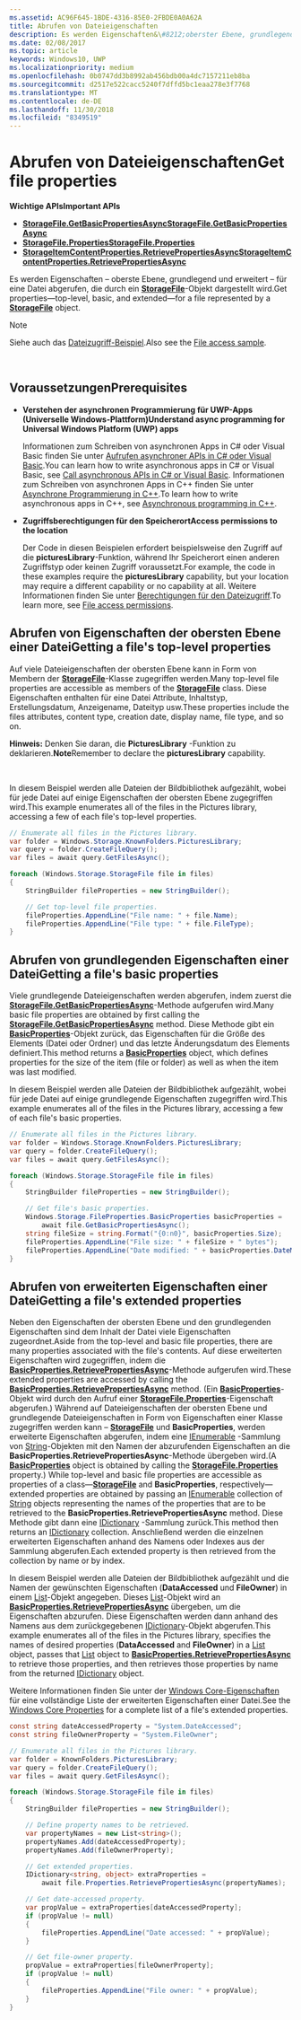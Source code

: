 ```yaml
---
ms.assetid: AC96F645-1BDE-4316-85E0-2FBDE0A0A62A
title: Abrufen von Dateieigenschaften
description: Es werden Eigenschaften&\#8212;oberster Ebene, grundlegend und erweitert&\#8212;für eine Datei abgerufen, die durch ein StorageFile-Objekt dargestellt wird.
ms.date: 02/08/2017
ms.topic: article
keywords: Windows10, UWP
ms.localizationpriority: medium
ms.openlocfilehash: 0b0747dd3b8992ab456bdb00a4dc7157211eb8ba
ms.sourcegitcommit: d2517e522cacc5240f7dffd5bc1eaa278e3f7768
ms.translationtype: MT
ms.contentlocale: de-DE
ms.lasthandoff: 11/30/2018
ms.locfileid: "8349519"
---
```

# <a name="get-file-properties"></a><span data-ttu-id="d053e-104">Abrufen von Dateieigenschaften</span><span class="sxs-lookup"><span data-stu-id="d053e-104">Get file properties</span></span>



**<span data-ttu-id="d053e-105">Wichtige APIs</span><span class="sxs-lookup"><span data-stu-id="d053e-105">Important APIs</span></span>**

-   [**<span data-ttu-id="d053e-106">StorageFile.GetBasicPropertiesAsync</span><span class="sxs-lookup"><span data-stu-id="d053e-106">StorageFile.GetBasicPropertiesAsync</span></span>**](https://msdn.microsoft.com/library/windows/apps/hh701737)
-   [**<span data-ttu-id="d053e-107">StorageFile.Properties</span><span class="sxs-lookup"><span data-stu-id="d053e-107">StorageFile.Properties</span></span>**](https://msdn.microsoft.com/library/windows/apps/br227225)
-   [**<span data-ttu-id="d053e-108">StorageItemContentProperties.RetrievePropertiesAsync</span><span class="sxs-lookup"><span data-stu-id="d053e-108">StorageItemContentProperties.RetrievePropertiesAsync</span></span>**](https://msdn.microsoft.com/library/windows/apps/hh770652)

<span data-ttu-id="d053e-109">Es werden Eigenschaften – oberste Ebene, grundlegend und erweitert – für eine Datei abgerufen, die durch ein [**StorageFile**](https://msdn.microsoft.com/library/windows/apps/br227171)-Objekt dargestellt wird.</span><span class="sxs-lookup"><span data-stu-id="d053e-109">Get properties—top-level, basic, and extended—for a file represented by a [**StorageFile**](https://msdn.microsoft.com/library/windows/apps/br227171) object.</span></span>

> [!NOTE]
> <span data-ttu-id="d053e-110">Siehe auch das [Dateizugriff-Beispiel](http://go.microsoft.com/fwlink/p/?linkid=619995).</span><span class="sxs-lookup"><span data-stu-id="d053e-110">Also see the [File access sample](http://go.microsoft.com/fwlink/p/?linkid=619995).</span></span>

 


## <a name="prerequisites"></a><span data-ttu-id="d053e-111">Voraussetzungen</span><span class="sxs-lookup"><span data-stu-id="d053e-111">Prerequisites</span></span>

-   **<span data-ttu-id="d053e-112">Verstehen der asynchronen Programmierung für UWP-Apps (Universelle Windows-Plattform)</span><span class="sxs-lookup"><span data-stu-id="d053e-112">Understand async programming for Universal Windows Platform (UWP) apps</span></span>**

    <span data-ttu-id="d053e-113">Informationen zum Schreiben von asynchronen Apps in C# oder Visual Basic finden Sie unter [Aufrufen asynchroner APIs in C# oder Visual Basic](https://msdn.microsoft.com/library/windows/apps/mt187337).</span><span class="sxs-lookup"><span data-stu-id="d053e-113">You can learn how to write asynchronous apps in C# or Visual Basic, see [Call asynchronous APIs in C# or Visual Basic](https://msdn.microsoft.com/library/windows/apps/mt187337).</span></span> <span data-ttu-id="d053e-114">Informationen zum Schreiben von asynchronen Apps in C++ finden Sie unter [Asynchrone Programmierung in C++](https://msdn.microsoft.com/library/windows/apps/mt187334).</span><span class="sxs-lookup"><span data-stu-id="d053e-114">To learn how to write asynchronous apps in C++, see [Asynchronous programming in C++](https://msdn.microsoft.com/library/windows/apps/mt187334).</span></span>

-   **<span data-ttu-id="d053e-115">Zugriffsberechtigungen für den Speicherort</span><span class="sxs-lookup"><span data-stu-id="d053e-115">Access permissions to the location</span></span>**

    <span data-ttu-id="d053e-116">Der Code in diesen Beispielen erfordert beispielsweise den Zugriff auf die **picturesLibrary**-Funktion, während Ihr Speicherort einen anderen Zugriffstyp oder keinen Zugriff voraussetzt.</span><span class="sxs-lookup"><span data-stu-id="d053e-116">For example, the code in these examples require the **picturesLibrary** capability, but your location may require a different capability or no capability at all.</span></span> <span data-ttu-id="d053e-117">Weitere Informationen finden Sie unter [Berechtigungen für den Dateizugriff](file-access-permissions.md).</span><span class="sxs-lookup"><span data-stu-id="d053e-117">To learn more, see [File access permissions](file-access-permissions.md).</span></span>

## <a name="getting-a-files-top-level-properties"></a><span data-ttu-id="d053e-118">Abrufen von Eigenschaften der obersten Ebene einer Datei</span><span class="sxs-lookup"><span data-stu-id="d053e-118">Getting a file's top-level properties</span></span>

<span data-ttu-id="d053e-119">Auf viele Dateieigenschaften der obersten Ebene kann in Form von Membern der [**StorageFile**](https://msdn.microsoft.com/library/windows/apps/br227171)-Klasse zugegriffen werden.</span><span class="sxs-lookup"><span data-stu-id="d053e-119">Many top-level file properties are accessible as members of the [**StorageFile**](https://msdn.microsoft.com/library/windows/apps/br227171) class.</span></span> <span data-ttu-id="d053e-120">Diese Eigenschaften enthalten für eine Datei Attribute, Inhaltstyp, Erstellungsdatum, Anzeigename, Dateityp usw.</span><span class="sxs-lookup"><span data-stu-id="d053e-120">These properties include the files attributes, content type, creation date, display name, file type, and so on.</span></span>

<span data-ttu-id="d053e-121">**Hinweis:** Denken Sie daran, die **PicturesLibrary** -Funktion zu deklarieren.</span><span class="sxs-lookup"><span data-stu-id="d053e-121">**Note**Remember to declare the **picturesLibrary** capability.</span></span>

 

<span data-ttu-id="d053e-122">In diesem Beispiel werden alle Dateien der Bildbibliothek aufgezählt, wobei für jede Datei auf einige Eigenschaften der obersten Ebene zugegriffen wird.</span><span class="sxs-lookup"><span data-stu-id="d053e-122">This example enumerates all of the files in the Pictures library, accessing a few of each file's top-level properties.</span></span>

```csharp
// Enumerate all files in the Pictures library.
var folder = Windows.Storage.KnownFolders.PicturesLibrary;
var query = folder.CreateFileQuery();
var files = await query.GetFilesAsync();

foreach (Windows.Storage.StorageFile file in files)
{
    StringBuilder fileProperties = new StringBuilder();

    // Get top-level file properties.
    fileProperties.AppendLine("File name: " + file.Name);
    fileProperties.AppendLine("File type: " + file.FileType);
}
```

## <a name="getting-a-files-basic-properties"></a><span data-ttu-id="d053e-123">Abrufen von grundlegenden Eigenschaften einer Datei</span><span class="sxs-lookup"><span data-stu-id="d053e-123">Getting a file's basic properties</span></span>

<span data-ttu-id="d053e-124">Viele grundlegende Dateieigenschaften werden abgerufen, indem zuerst die [**StorageFile.GetBasicPropertiesAsync**](https://msdn.microsoft.com/library/windows/apps/hh701737)-Methode aufgerufen wird.</span><span class="sxs-lookup"><span data-stu-id="d053e-124">Many basic file properties are obtained by first calling the [**StorageFile.GetBasicPropertiesAsync**](https://msdn.microsoft.com/library/windows/apps/hh701737) method.</span></span> <span data-ttu-id="d053e-125">Diese Methode gibt ein [**BasicProperties**](https://msdn.microsoft.com/library/windows/apps/br212113)-Objekt zurück, das Eigenschaften für die Größe des Elements (Datei oder Ordner) und das letzte Änderungsdatum des Elements definiert.</span><span class="sxs-lookup"><span data-stu-id="d053e-125">This method returns a [**BasicProperties**](https://msdn.microsoft.com/library/windows/apps/br212113) object, which defines properties for the size of the item (file or folder) as well as when the item was last modified.</span></span>

<span data-ttu-id="d053e-126">In diesem Beispiel werden alle Dateien der Bildbibliothek aufgezählt, wobei für jede Datei auf einige grundlegende Eigenschaften zugegriffen wird.</span><span class="sxs-lookup"><span data-stu-id="d053e-126">This example enumerates all of the files in the Pictures library, accessing a few of each file's basic properties.</span></span>

```csharp
// Enumerate all files in the Pictures library.
var folder = Windows.Storage.KnownFolders.PicturesLibrary;
var query = folder.CreateFileQuery();
var files = await query.GetFilesAsync();

foreach (Windows.Storage.StorageFile file in files)
{
    StringBuilder fileProperties = new StringBuilder();

    // Get file's basic properties.
    Windows.Storage.FileProperties.BasicProperties basicProperties =
        await file.GetBasicPropertiesAsync();
    string fileSize = string.Format("{0:n0}", basicProperties.Size);
    fileProperties.AppendLine("File size: " + fileSize + " bytes");
    fileProperties.AppendLine("Date modified: " + basicProperties.DateModified);
}
 ```

## <a name="getting-a-files-extended-properties"></a><span data-ttu-id="d053e-127">Abrufen von erweiterten Eigenschaften einer Datei</span><span class="sxs-lookup"><span data-stu-id="d053e-127">Getting a file's extended properties</span></span>

<span data-ttu-id="d053e-128">Neben den Eigenschaften der obersten Ebene und den grundlegenden Eigenschaften sind dem Inhalt der Datei viele Eigenschaften zugeordnet.</span><span class="sxs-lookup"><span data-stu-id="d053e-128">Aside from the top-level and basic file properties, there are many properties associated with the file's contents.</span></span> <span data-ttu-id="d053e-129">Auf diese erweiterten Eigenschaften wird zugegriffen, indem die [**BasicProperties.RetrievePropertiesAsync**](https://msdn.microsoft.com/library/windows/apps/br212124)-Methode aufgerufen wird.</span><span class="sxs-lookup"><span data-stu-id="d053e-129">These extended properties are accessed by calling the [**BasicProperties.RetrievePropertiesAsync**](https://msdn.microsoft.com/library/windows/apps/br212124) method.</span></span> <span data-ttu-id="d053e-130">(Ein [**BasicProperties**](https://msdn.microsoft.com/library/windows/apps/br212113)-Objekt wird durch den Aufruf einer [**StorageFile.Properties**](https://msdn.microsoft.com/library/windows/apps/br227225)-Eigenschaft abgerufen.) Während auf Dateieigenschaften der obersten Ebene und grundlegende Dateieigenschaften in Form von Eigenschaften einer Klasse zugegriffen werden kann – [**StorageFile**](https://msdn.microsoft.com/library/windows/apps/br227171) und **BasicProperties**, werden erweiterte Eigenschaften abgerufen, indem eine [IEnumerable](http://go.microsoft.com/fwlink/p/?LinkID=313091) -Sammlung von [String](http://go.microsoft.com/fwlink/p/?LinkID=325032)-Objekten mit den Namen der abzurufenden Eigenschaften an die **BasicProperties.RetrievePropertiesAsync**-Methode übergeben wird.</span><span class="sxs-lookup"><span data-stu-id="d053e-130">(A [**BasicProperties**](https://msdn.microsoft.com/library/windows/apps/br212113) object is obtained by calling the [**StorageFile.Properties**](https://msdn.microsoft.com/library/windows/apps/br227225) property.) While top-level and basic file properties are accessible as properties of a class—[**StorageFile**](https://msdn.microsoft.com/library/windows/apps/br227171) and **BasicProperties**, respectively—extended properties are obtained by passing an [IEnumerable](http://go.microsoft.com/fwlink/p/?LinkID=313091) collection of [String](http://go.microsoft.com/fwlink/p/?LinkID=325032) objects representing the names of the properties that are to be retrieved to the **BasicProperties.RetrievePropertiesAsync** method.</span></span> <span data-ttu-id="d053e-131">Diese Methode gibt dann eine [IDictionary](http://go.microsoft.com/fwlink/p/?LinkId=325238) -Sammlung zurück.</span><span class="sxs-lookup"><span data-stu-id="d053e-131">This method then returns an [IDictionary](http://go.microsoft.com/fwlink/p/?LinkId=325238) collection.</span></span> <span data-ttu-id="d053e-132">Anschließend werden die einzelnen erweiterten Eigenschaften anhand des Namens oder Indexes aus der Sammlung abgerufen.</span><span class="sxs-lookup"><span data-stu-id="d053e-132">Each extended property is then retrieved from the collection by name or by index.</span></span>

<span data-ttu-id="d053e-133">In diesem Beispiel werden alle Dateien der Bildbibliothek aufgezählt und die Namen der gewünschten Eigenschaften (**DataAccessed** und **FileOwner**) in einem [List](http://go.microsoft.com/fwlink/p/?LinkID=325246)-Objekt angegeben. Dieses [List](http://go.microsoft.com/fwlink/p/?LinkID=325246)-Objekt wird an [**BasicProperties.RetrievePropertiesAsync**](https://msdn.microsoft.com/library/windows/apps/br212124) übergeben, um die Eigenschaften abzurufen. Diese Eigenschaften werden dann anhand des Namens aus dem zurückgegebenen [IDictionary](http://go.microsoft.com/fwlink/p/?LinkId=325238)-Objekt abgerufen.</span><span class="sxs-lookup"><span data-stu-id="d053e-133">This example enumerates all of the files in the Pictures library, specifies the names of desired properties (**DataAccessed** and **FileOwner**) in a [List](http://go.microsoft.com/fwlink/p/?LinkID=325246) object, passes that [List](http://go.microsoft.com/fwlink/p/?LinkID=325246) object to [**BasicProperties.RetrievePropertiesAsync**](https://msdn.microsoft.com/library/windows/apps/br212124) to retrieve those properties, and then retrieves those properties by name from the returned [IDictionary](http://go.microsoft.com/fwlink/p/?LinkId=325238) object.</span></span>

<span data-ttu-id="d053e-134">Weitere Informationen finden Sie unter der [Windows Core-Eigenschaften](https://msdn.microsoft.com/library/windows/desktop/mt805470) für eine vollständige Liste der erweiterten Eigenschaften einer Datei.</span><span class="sxs-lookup"><span data-stu-id="d053e-134">See the [Windows Core Properties](https://msdn.microsoft.com/library/windows/desktop/mt805470) for a complete list of a file's extended properties.</span></span>

```csharp
const string dateAccessedProperty = "System.DateAccessed";
const string fileOwnerProperty = "System.FileOwner";

// Enumerate all files in the Pictures library.
var folder = KnownFolders.PicturesLibrary;
var query = folder.CreateFileQuery();
var files = await query.GetFilesAsync();

foreach (Windows.Storage.StorageFile file in files)
{
    StringBuilder fileProperties = new StringBuilder();

    // Define property names to be retrieved.
    var propertyNames = new List<string>();
    propertyNames.Add(dateAccessedProperty);
    propertyNames.Add(fileOwnerProperty);

    // Get extended properties.
    IDictionary<string, object> extraProperties =
        await file.Properties.RetrievePropertiesAsync(propertyNames);

    // Get date-accessed property.
    var propValue = extraProperties[dateAccessedProperty];
    if (propValue != null)
    {
        fileProperties.AppendLine("Date accessed: " + propValue);
    }

    // Get file-owner property.
    propValue = extraProperties[fileOwnerProperty];
    if (propValue != null)
    {
        fileProperties.AppendLine("File owner: " + propValue);
    }
}
```

 

 
